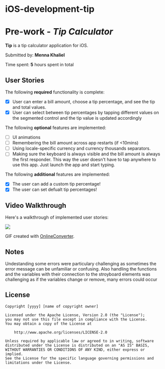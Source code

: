 # iOS-development-tip

# Pre-work - *Tip Calculator*

**Tip** is a tip calculator application for iOS.

Submitted by: **Menna Khaliel**

Time spent: **5** hours spent in total

## User Stories

The following **required** functionality is complete:

* [X] User can enter a bill amount, choose a tip percentage, and see the tip and total values.
* [X] User can select between tip percentages by tapping different values on the segmented control and the tip value is updated accordingly

The following **optional** features are implemented:

* [ ] UI animations
* [ ] Remembering the bill amount across app restarts (if <10mins)
* [ ] Using locale-specific currency and currency thousands separators.
* [ ] Making sure the keyboard is always visible and the bill amount is always the first responder. This way the user doesn't have to tap anywhere to use this app. Just launch the app and start typing.

The following **additional** features are implemented:

- [X] The user can add a custom tip percentage!
- [X] The user can set defualt tip percentages!

## Video Walkthrough

Here's a walkthrough of implemented user stories:

![](https://i.imgur.com/ZdrPro3.gif)



GIF created with [OnlineConverter](https://www.onlineconverter.com/).

## Notes

Undestanding some errors were particulary challenging as sometimes the error message can be unfamiliar or confusing. 
Also handling the functions and the variables with their connection to the stroyboard elements was challenging as if the variables change or remove, many errors could occur

## License

    Copyright [yyyy] [name of copyright owner]

    Licensed under the Apache License, Version 2.0 (the "License");
    you may not use this file except in compliance with the License.
    You may obtain a copy of the License at

        http://www.apache.org/licenses/LICENSE-2.0

    Unless required by applicable law or agreed to in writing, software
    distributed under the License is distributed on an "AS IS" BASIS,
    WITHOUT WARRANTIES OR CONDITIONS OF ANY KIND, either express or implied.
    See the License for the specific language governing permissions and
    limitations under the License.
